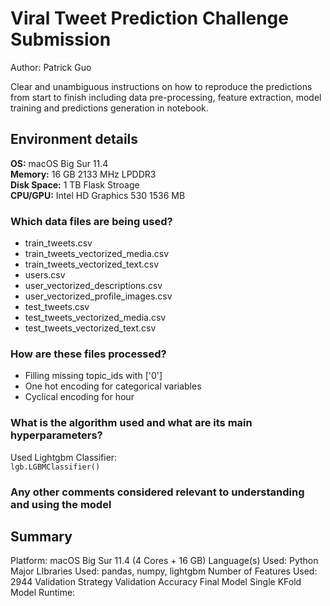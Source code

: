 # Viral Tweet Prediction Challenge Submission
Author: Patrick Guo

Clear and unambiguous instructions on how to reproduce the predictions from start to finish including data pre-processing, feature extraction, model training and predictions generation in notebook.

## Environment details 
**OS:** macOS Big Sur 11.4  
**Memory:** 16 GB 2133 MHz LPDDR3  
**Disk Space:** 1 TB Flask Stroage  
**CPU/GPU:** Intel HD Graphics 530 1536 MB  

### Which data files are being used?
- train_tweets.csv
- train_tweets_vectorized_media.csv
- train_tweets_vectorized_text.csv
- users.csv
- user_vectorized_descriptions.csv
- user_vectorized_profile_images.csv
- test_tweets.csv
- test_tweets_vectorized_media.csv
- test_tweets_vectorized_text.csv

### How are these files processed?
- Filling missing topic_ids with ['0']
- One hot encoding for categorical variables
- Cyclical encoding for hour

### What is the algorithm used and what are its main hyperparameters?
Used Lightgbm Classifier:  
``` lgb.LGBMClassifier() ```
### Any other comments considered relevant to understanding and using the model


## Summary
Platform: macOS Big Sur 11.4  (4 Cores + 16 GB)
Language(s) Used: Python
Major LIbraries Used: pandas, numpy, lightgbm
Number of Features Used: 2944 
Validation Strategy
Validation Accuracy
Final Model
Single KFold Model Runtime: 

